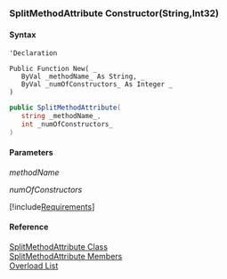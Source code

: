 ﻿### SplitMethodAttribute Constructor(String,Int32)

#### Syntax

```vbnet
'Declaration
 
Public Function New( _
   ByVal _methodName_ As String, _
   ByVal _numOfConstructors_ As Integer _
)
```

```csharp
public SplitMethodAttribute( 
   string _methodName_,
   int _numOfConstructors_
)
```

#### Parameters

_methodName_

_numOfConstructors_

[!include[Requirements](../partials/requirements.md)]

#### Reference

[SplitMethodAttribute Class](fcSDK~FChoice.Foundation.Clarify.Attributes.SplitMethodAttribute.md)  
[SplitMethodAttribute Members](fcSDK~FChoice.Foundation.Clarify.Attributes.SplitMethodAttribute_members.md)  
[Overload List](fcSDK~FChoice.Foundation.Clarify.Attributes.SplitMethodAttribute~_ctor.md)
